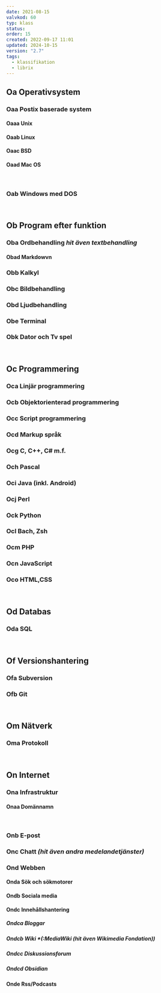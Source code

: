 ```yaml
---
date: 2021-08-15
valvkod: 60
typ: klass
status: 
order: 15
created: 2022-09-17 11:01
updated: 2024-10-15
version: "2.7"
tags:
  - klassifikation
  - librix
---
```


## Oa Operativsystem
### Oaa Postix baserade system
#### Oaaa Unix
#### Oaab Linux
#### Oaac BSD
#### Oaad Mac OS

<br>

### Oab Windows med DOS

<br>

## Ob Program efter funktion
### Oba Ordbehandling *hit även textbehandling*
#### Obad Markdowvn
### Obb Kalkyl
### Obc Bildbehandling
### Obd Ljudbehandling
### Obe Terminal
### Obk Dator och Tv spel
<br>

## Oc Programmering
### Oca Linjär programmering
### Ocb Objektorienterad programmering
### Occ Script programmering
### Ocd Markup språk
### Ocg C, C++, C# m.f.
### Och Pascal
### Oci Java (inkl. Android)
### Ocj Perl
### Ock Python
### Ocl Bach, Zsh
### Ocm PHP
### Ocn JavaScript
### Oco HTML,CSS

<br>

## Od Databas
### Oda SQL

<br>

## Of Versionshantering
### Ofa Subversion
### Ofb Git

<br>

## Om Nätverk
### Oma Protokoll

<br>

## On Internet
### Ona Infrastruktur
#### Onaa Domännamn

<br>

### Onb E-post
### Onc Chatt *(hit även andra medelandetjänster)*
### Ond Webben
#### Onda Sök och sökmotorer
#### Ondb Sociala media

#### Ondc Innehållshantering

##### Ondca Bloggar

##### Ondcb Wiki *(:MediaWiki (hit även Wikimedia Fondation))

##### Ondcc Diskussionsforum

##### Ondcd Obsidian

#### Onde Rss/Podcasts
